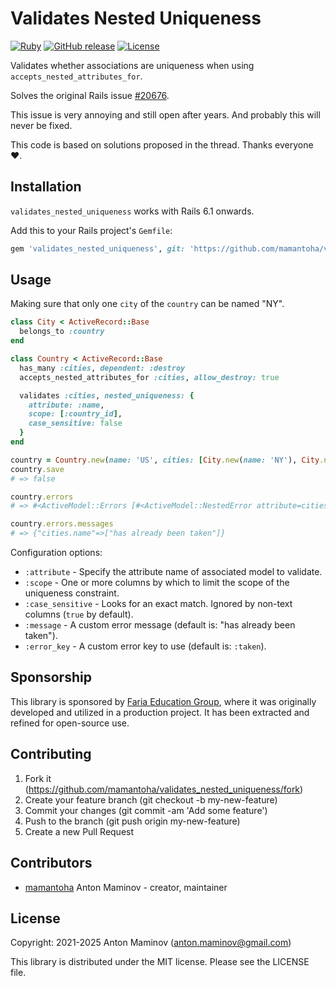 # Validates Nested Uniqueness

[![Ruby](https://github.com/mamantoha/validates_nested_uniqueness/actions/workflows/ruby.yml/badge.svg)](https://github.com/mamantoha/validates_nested_uniqueness/actions/workflows/ruby.yml)
[![GitHub release](https://img.shields.io/github/release/mamantoha/validates_nested_uniqueness.svg)](https://github.com/mamantoha/validates_nested_uniqueness/releases)
[![License](https://img.shields.io/github/license/mamantoha/validates_nested_uniqueness.svg)](https://github.com/mamantoha/validates_nested_uniqueness/blob/main/LICENSE)

Validates whether associations are uniqueness when using `accepts_nested_attributes_for`.

Solves the original Rails issue [#20676](https://github.com/rails/rails/issues/20676).

This issue is very annoying and still open after years. And probably this will never be fixed.

This code is based on solutions proposed in the thread. Thanks everyone ❤️.

## Installation

`validates_nested_uniqueness` works with Rails 6.1 onwards.

Add this to your Rails project's `Gemfile`:

```ruby
gem 'validates_nested_uniqueness', git: 'https://github.com/mamantoha/validates_nested_uniqueness'
```

## Usage

Making sure that only one `city` of the `country` can be named "NY".

```ruby
class City < ActiveRecord::Base
  belongs_to :country
end

class Country < ActiveRecord::Base
  has_many :cities, dependent: :destroy
  accepts_nested_attributes_for :cities, allow_destroy: true

  validates :cities, nested_uniqueness: {
    attribute: :name,
    scope: [:country_id],
    case_sensitive: false
  }
end

country = Country.new(name: 'US', cities: [City.new(name: 'NY'), City.new(name: 'NY')])
country.save
# => false

country.errors
# => #<ActiveModel::Errors [#<ActiveModel::NestedError attribute=cities.name, type=taken, options={:value=>"NY", :message=>nil}>]>

country.errors.messages
# => {"cities.name"=>["has already been taken"]}
```

Configuration options:

- `:attribute` - Specify the attribute name of associated model to validate.
- `:scope` - One or more columns by which to limit the scope of the uniqueness constraint.
- `:case_sensitive` - Looks for an exact match. Ignored by non-text columns (`true` by default).
- `:message` - A custom error message (default is: "has already been taken").
- `:error_key` - A custom error key to use (default is: `:taken`).

## Sponsorship

This library is sponsored by [Faria Education Group](https://github.com/eduvo), where it was originally developed and utilized in a production project. It has been extracted and refined for open-source use.

## Contributing

1. Fork it (<https://github.com/mamantoha/validates_nested_uniqueness/fork>)
2. Create your feature branch (git checkout -b my-new-feature)
3. Commit your changes (git commit -am 'Add some feature')
4. Push to the branch (git push origin my-new-feature)
5. Create a new Pull Request

## Contributors

- [mamantoha](https://github.com/mamantoha) Anton Maminov - creator, maintainer

## License

Copyright: 2021-2025 Anton Maminov (anton.maminov@gmail.com)

This library is distributed under the MIT license. Please see the LICENSE file.
